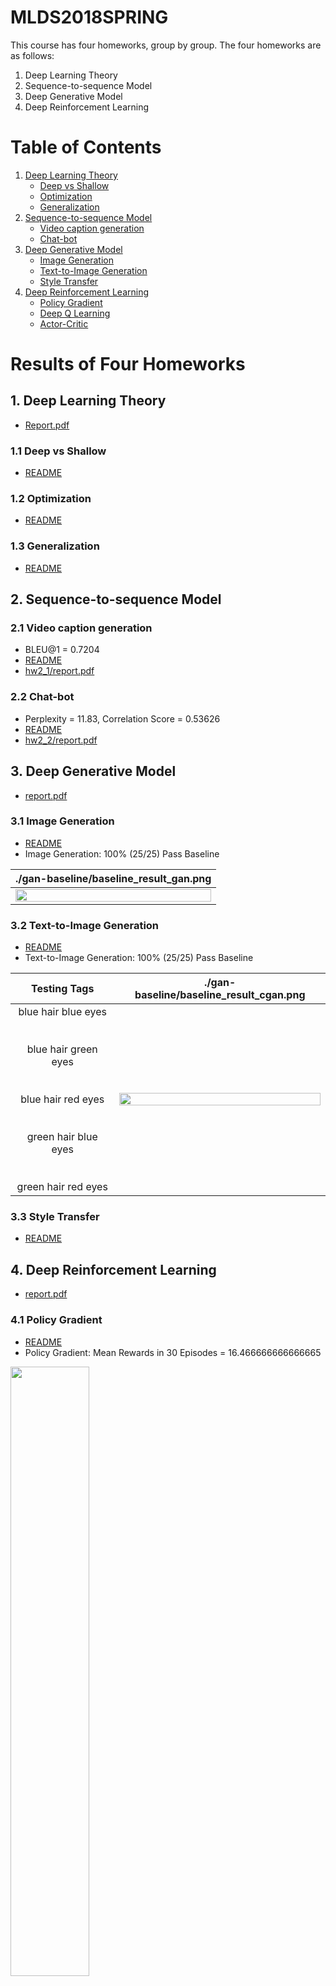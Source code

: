 # MLDS2018SPRING
This course has four homeworks, group by group. The four homeworks are as follows:
   1. Deep Learning Theory
   2. Sequence-to-sequence Model
   3. Deep Generative Model
   4. Deep Reinforcement Learning

# Table of Contents
<!--ts-->
   1. [Deep Learning Theory](https://github.com/JasonYao81000/MLDS2018SPRING/tree/master/hw1#mlds2018springhw1)
      * [Deep vs Shallow](https://github.com/JasonYao81000/MLDS2018SPRING/tree/master/hw1#1-deep-vs-shallow)
      * [Optimization](https://github.com/JasonYao81000/MLDS2018SPRING/tree/master/hw1#2-optimization)
      * [Generalization](https://github.com/JasonYao81000/MLDS2018SPRING/tree/master/hw1#3-generalization)
   2. [Sequence-to-sequence Model](https://github.com/JasonYao81000/MLDS2018SPRING/tree/master/hw2#mlds2018springhw2)
      * [Video caption generation](https://github.com/JasonYao81000/MLDS2018SPRING/tree/master/hw2/hw2_1#mlds2018springhw2hw2_1)
      * [Chat-bot](https://github.com/JasonYao81000/MLDS2018SPRING/tree/master/hw2/hw2_2#mlds2018springhw2hw2_2)
   3. [Deep Generative Model](https://github.com/JasonYao81000/MLDS2018SPRING/tree/master/hw3#mlds2018springhw3)
      * [Image Generation](https://github.com/JasonYao81000/MLDS2018SPRING/tree/master/hw3#3-1-image-generation)
      * [Text-to-Image Generation](https://github.com/JasonYao81000/MLDS2018SPRING/tree/master/hw3#3-2-text-to-image-generation)
      * [Style Transfer](https://github.com/JasonYao81000/MLDS2018SPRING/tree/master/hw3#3-3-style-transfer)
   4. [Deep Reinforcement Learning](https://github.com/JasonYao81000/MLDS2018SPRING/tree/master/hw4#mlds2018springhw4)
      * [Policy Gradient](https://github.com/JasonYao81000/MLDS2018SPRING/tree/master/hw4#4-1-policy-gradient)
      * [Deep Q Learning](https://github.com/JasonYao81000/MLDS2018SPRING/tree/master/hw4#4-2-deep-q-learning)
      * [Actor-Critic](https://github.com/JasonYao81000/MLDS2018SPRING/tree/master/hw4#4-3-actor-critic)
<!--te-->

# Results of Four Homeworks

## 1. Deep Learning Theory
* [Report.pdf](https://github.com/JasonYao81000/MLDS2018SPRING/blob/master/hw1/Report.pdf)

### 1.1 Deep vs Shallow
   * [README](https://github.com/JasonYao81000/MLDS2018SPRING/tree/master/hw1#1-deep-vs-shallow)
   
### 1.2 Optimization
   * [README](https://github.com/JasonYao81000/MLDS2018SPRING/tree/master/hw1#2-optimization)
   
### 1.3 Generalization
   * [README](https://github.com/JasonYao81000/MLDS2018SPRING/tree/master/hw1#3-generalization)

## 2. Sequence-to-sequence Model
   
### 2.1 Video caption generation
   * BLEU@1 = 0.7204
   * [README](https://github.com/JasonYao81000/MLDS2018SPRING/tree/master/hw2/hw2_1#mlds2018springhw2hw2_1)
   * [hw2_1/report.pdf](https://github.com/JasonYao81000/MLDS2018SPRING/blob/master/hw2/hw2_1/report.pdf)

### 2.2 Chat-bot
   * Perplexity = 11.83, Correlation Score = 0.53626
   * [README](https://github.com/JasonYao81000/MLDS2018SPRING/tree/master/hw2/hw2_2#mlds2018springhw2hw2_2)
   * [hw2_2/report.pdf](https://github.com/JasonYao81000/MLDS2018SPRING/blob/master/hw2/hw2_2/report.pdf)
      
## 3. Deep Generative Model
* [report.pdf](https://github.com/JasonYao81000/MLDS2018SPRING/blob/master/hw3/reprot.pdf)

### 3.1 Image Generation
   * [README](https://github.com/JasonYao81000/MLDS2018SPRING/tree/master/hw3#3-1-image-generation)
   * Image Generation: 100% (25/25) Pass Baseline

   |./gan-baseline/baseline_result_gan.png|
   |:------------------------------------:|
   |<img src="https://github.com/JasonYao81000/MLDS2018SPRING/blob/master/hw3/gan-baseline/baseline_result_gan.png" width="100%">|
   
### 3.2 Text-to-Image Generation
   * [README](https://github.com/JasonYao81000/MLDS2018SPRING/tree/master/hw3#3-2-text-to-image-generation)
   * Text-to-Image Generation: 100% (25/25) Pass Baseline

   | Testing Tags |./gan-baseline/baseline_result_cgan.png|
   |:------------:|:-------------------------------------:|
   |blue hair blue eyes<br><br><br>blue hair green eyes<br><br><br>blue hair red eyes<br><br><br>green hair blue eyes<br><br><br>green hair red eyes|<img src="https://github.com/JasonYao81000/MLDS2018SPRING/blob/master/hw3/gan-baseline/baseline_result_cgan.png" width="100%">|

### 3.3 Style Transfer
   * [README](https://github.com/JasonYao81000/MLDS2018SPRING/tree/master/hw3#3-3-style-transfer)
     
## 4. Deep Reinforcement Learning
* [report.pdf](https://github.com/JasonYao81000/MLDS2018SPRING/blob/master/hw4/report.pdf)

### 4.1 Policy Gradient
   * [README](https://github.com/JasonYao81000/MLDS2018SPRING/tree/master/hw4#4-1-policy-gradient)
   * Policy Gradient: Mean Rewards in 30 Episodes = 16.466666666666665

   <img src="https://github.com/JasonYao81000/MLDS2018SPRING/blob/master/hw4/results/gif/Pong.gif" width="50%">
   
### 4.2 Deep Q Learning
   * [README](https://github.com/JasonYao81000/MLDS2018SPRING/tree/master/hw4#4-2-deep-q-learning)
   * Deep Q Learning: Mean Rewards in 100 Episodes = 73.16

   <img src="https://github.com/JasonYao81000/MLDS2018SPRING/blob/master/hw4/results/gif/Breakout.gif" width="25%">

### 4.3 Actor-Critic
   * [README](https://github.com/JasonYao81000/MLDS2018SPRING/tree/master/hw4#4-3-actor-critic)
